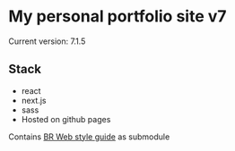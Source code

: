 # My personal portfolio site v7

Current version: 7.1.5

## Stack

* react
* next.js
* sass
* Hosted on github pages

Contains [BR Web style guide](https://github.com/bazzle/br-web-style-library) as submodule